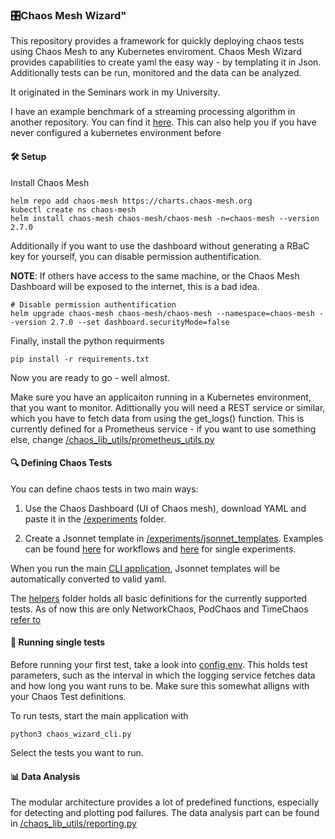 ### 🎛️Chaos Mesh Wizard"

This repository provides a framework for quickly deploying chaos tests using Chaos Mesh to any Kubernetes enviroment.
Chaos Mesh Wizard provides capabilities to create yaml the easy way - by templating it in Json. Additionally tests can be run, monitored and the data can be analyzed.

It originated in the Seminars work in my University.

I have an example benchmark of a streaming processing algorithm in another repository. You can find it [here](https://github.com/fsch-ppi/HMLC-benchmark). This can also help you if you have never configured a kubernetes environment before

#### 🛠️ Setup
Install Chaos Mesh
```shell
helm repo add chaos-mesh https://charts.chaos-mesh.org
kubectl create ns chaos-mesh
helm install chaos-mesh chaos-mesh/chaos-mesh -n=chaos-mesh --version 2.7.0
```
Additionally if you want to use the dashboard without generating a RBaC key for yourself, you can disable permission authentification.

**NOTE**: If others have access to the same machine, or the Chaos Mesh Dashboard will be exposed to the internet, this is a bad idea.
```shell
# Disable permission authentification
helm upgrade chaos-mesh chaos-mesh/chaos-mesh --namespace=chaos-mesh --version 2.7.0 --set dashboard.securityMode=false
```

Finally, install the python requirments
```shell
pip install -r requirements.txt
```

Now you are ready to go - well almost.

Make sure you have an applicaiton running in a Kubernetes environment, that you want to monitor.
Adittionally you will need a REST service or similar, which you have to fetch data from using the get_logs() function.
This is currently defined for a Prometheus service - if you want to use something else, change [/chaos_lib_utils/prometheus_utils.py](/chaos_lib_utils/prometheus_utils.py)

#### 🔍 Defining Chaos Tests
You can define chaos tests in two main ways:
1. Use the Chaos Dashboard (UI of Chaos mesh), download YAML and paste it in the [/experiments](/experiments) folder.

2. Create a Jsonnet template in [/experiments/jsonnet_templates](/experiments/jsonnet_templates/).
Examples can be found [here](/experiments/unused_jsonnet_templates/_explanation_workflows.jsonnet) for workflows and [here](/experiments/unused_jsonnet_templates/_explanation_singletests.jsonnet) for single experiments.

When you run the main [CLI application](/chaos_wizard_cli.py), Jsonnet templates will be automatically converted to valid yaml. 

The [helpers](/experiments/jsonnet_templates/helpers/) folder holds all basic definitions for the currently supported tests. As of now this are only NetworkChaos, PodChaos and TimeChaos [refer to](https://chaos-mesh.org/docs/simulate-pod-chaos-on-kubernetes/)

#### 🧪 Running single tests
Before running your first test, take a look into [config.env](/config.env). This holds test parameters, such as the interval in which the logging service fetches data and how long you want runs to be. Make sure this somewhat alligns with your Chaos Test definitions.


To run tests, start the main application with 
```shell
python3 chaos_wizard_cli.py
```
Select the tests you want to run.


#### 📊 Data Analysis
The modular architecture provides a lot of predefined functions, especially for detecting and plotting pod failures. The data analysis part can be found in [/chaos_lib_utils/reporting.py](/chaos_lib_utils/reporting.py)